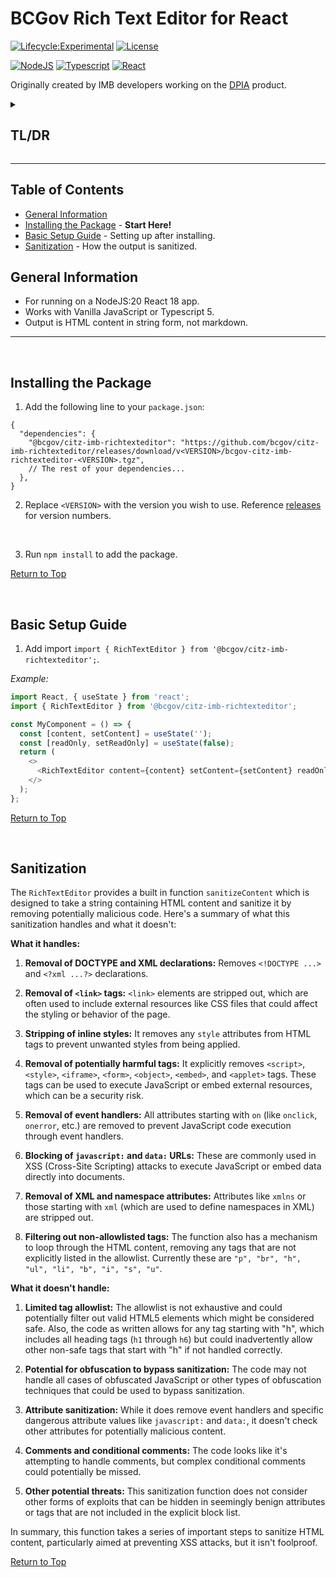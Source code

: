# BCGov Rich Text Editor for React

[![Lifecycle:Experimental](https://img.shields.io/badge/Lifecycle-Experimental-339999)](Redirect-URL)
[![License](https://img.shields.io/badge/License-Apache%202.0-blue.svg)](LICENSE)

[![NodeJS](https://img.shields.io/badge/Node.js_20-43853D?style=for-the-badge&logo=node.js&logoColor=white)](NodeJS)
[![Typescript](https://img.shields.io/badge/TypeScript_5-007ACC?style=for-the-badge&logo=typescript&logoColor=white)](Typescript)
[![React](https://img.shields.io/badge/-ReactJs-61DAFB?logo=react&logoColor=white&style=for-the-badge)](React)

Originally created by IMB developers working on the [DPIA] product.

<details>
<summary><h2>TL/DR</h2></summary>

1. Install package by following the steps at [Installing the Package](#installing-the-package).
2. Set up the package by following the steps at [Basic Setup Guide](#basic-setup-guide).
3. Output is HTML content in string form, not markdown.

</details>

---

## Table of Contents

- [General Information](#general-information)
- [Installing the Package](#installing-the-package) - **Start Here!**
- [Basic Setup Guide](#basic-setup-guide) - Setting up after installing.
- [Sanitization](#sanitization) - How the output is sanitized.

## General Information

- For running on a NodeJS:20 React 18 app.
- Works with Vanilla JavaScript or Typescript 5.
- Output is HTML content in string form, not markdown.

---

<br />

## Installing the Package

1. Add the following line to your `package.json`:

``` JSON5
{
  "dependencies": {
    "@bcgov/citz-imb-richtexteditor": "https://github.com/bcgov/citz-imb-richtexteditor/releases/download/v<VERSION>/bcgov-citz-imb-richtexteditor-<VERSION>.tgz",
    // The rest of your dependencies...
  },
}
```

2. Replace `<VERSION>` with the version you wish to use. Reference [releases] for version numbers.

<br />

3. Run `npm install` to add the package.

[Return to Top](#bcgov-rich-text-editor-for-react)

<br />

## Basic Setup Guide

1. Add import `import { RichTextEditor } from '@bcgov/citz-imb-richtexteditor';`.

*Example:*

```JavaScript
import React, { useState } from 'react';
import { RichTextEditor } from '@bcgov/citz-imb-richtexteditor';

const MyComponent = () => {
  const [content, setContent] = useState('');
  const [readOnly, setReadOnly] = useState(false);
  return (
    <>
      <RichTextEditor content={content} setContent={setContent} readOnly={readOnly} />
    </>
  );
};
```

[Return to Top](#bcgov-rich-text-editor-for-react)

<br />

## Sanitization

The `RichTextEditor` provides a built in function `sanitizeContent` which is designed to take a string containing HTML content and sanitize it by removing potentially malicious code. Here's a summary of what this sanitization handles and what it doesn't:

**What it handles:**

1. **Removal of DOCTYPE and XML declarations:** Removes `<!DOCTYPE ...>` and `<?xml ...?>` declarations.

2. **Removal of `<link>` tags:** `<link>` elements are stripped out, which are often used to include external resources like CSS files that could affect the styling or behavior of the page.

3. **Stripping of inline styles:** It removes any `style` attributes from HTML tags to prevent unwanted styles from being applied.

4. **Removal of potentially harmful tags:** It explicitly removes `<script>`, `<style>`, `<iframe>`, `<form>`, `<object>`, `<embed>`, and `<applet>` tags. These tags can be used to execute JavaScript or embed external resources, which can be a security risk.

5. **Removal of event handlers:** All attributes starting with `on` (like `onclick`, `onerror`, etc.) are removed to prevent JavaScript code execution through event handlers.

6. **Blocking of `javascript:` and `data:` URLs:** These are commonly used in XSS (Cross-Site Scripting) attacks to execute JavaScript or embed data directly into documents.

7. **Removal of XML and namespace attributes:** Attributes like `xmlns` or those starting with `xml` (which are used to define namespaces in XML) are stripped out.

8. **Filtering out non-allowlisted tags:** The function also has a mechanism to loop through the HTML content, removing any tags that are not explicitly listed in the allowlist. Currently these are `"p", "br", "h", "ul", "li", "b", "i", "s", "u"`.

**What it doesn't handle:**

1. **Limited tag allowlist:** The allowlist is not exhaustive and could potentially filter out valid HTML5 elements which might be considered safe. Also, the code as written allows for any tag starting with "h", which includes all heading tags (`h1` through `h6`) but could inadvertently allow other non-safe tags that start with "h" if not handled correctly.

2. **Potential for obfuscation to bypass sanitization:** The code may not handle all cases of obfuscated JavaScript or other types of obfuscation techniques that could be used to bypass sanitization.

3. **Attribute sanitization:** While it does remove event handlers and specific dangerous attribute values like `javascript:` and `data:`, it doesn't check other attributes for potentially malicious content.

4. **Comments and conditional comments:** The code looks like it's attempting to handle comments, but complex conditional comments could potentially be missed.

5. **Other potential threats:** This sanitization function does not consider other forms of exploits that can be hidden in seemingly benign attributes or tags that are not included in the explicit block list.

In summary, this function takes a series of important steps to sanitize HTML content, particularly aimed at preventing XSS attacks, but it isn't foolproof. 

[Return to Top](#bcgov-rich-text-editor-for-react)

<!-- Link References -->

[releases]: https://github.com/bcgov/citz-imb-richtexteditor/releases
[DPIA]: https://github.com/bcgov/cirmo-dpia
